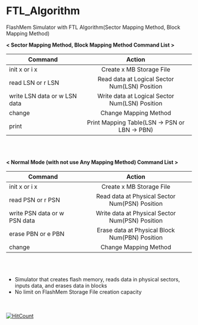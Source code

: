 # FTL_Algorithm
FlashMem Simulator with FTL Algorithm(Sector Mapping Method, Block Mapping Method)

<strong>< Sector Mapping Method, Block Mapping Method Command List ></strong>

| Command | Action |
|---|:---:|
| init x or i x | Create x MB Storage File |
| read LSN or r LSN | Read data at Logical Sector Num(LSN) Position |
| write LSN data or w LSN data | Write data at Logical Sector Num(LSN) Position |
| change | Change Mapping Method |
| print | Print Mapping Table(LSN -> PSN or LBN -> PBN) |

<br></br>

<strong>< Normal Mode (with not use Any Mapping Method) Command List ></strong>
  
| Command | Action |
|---|:---:|
| init x or i x | Create x MB Storage File |
| read PSN or r PSN | Read data at Physical Sector Num(PSN) Position |
| write PSN data or w PSN data | Write data at Physical Sector Num(PSN) Position |
| erase PBN or e PBN | Erase data at Physical Block Num(PBN) Position |
| change | Change Mapping Method |

<br></br>


- Simulator that creates flash memory, reads data in physical sectors, inputs data, and erases data in blocks
- No limit on FlashMem Storage File creation capacity<br>

<br></br>
[![HitCount](http://hits.dwyl.io/hyung8789/FTL_Algorithm.svg)](http://hits.dwyl.io/hyung8789/FTL_Algorithm)
